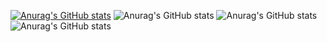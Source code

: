 [![Anurag's GitHub stats](https://github-readme-stats.vercel.app/api?username=soyandrestrujillo)](https://github.com/anuraghazra/github-readme-stats)
![Anurag's GitHub stats](https://github-readme-stats.vercel.app/api?username=soyandrestrujillo&show=reviews,discussions_started,discussions_answered,prs_merged,prs_merged_percentage&show_icons=true)
![Anurag's GitHub stats](https://github-readme-stats.vercel.app/api?username=soyandrestrujillo&show_icons=true)
![Anurag's GitHub stats](https://github-readme-stats.vercel.app/api?username=soyandrestrujillo&show_icons=true&theme=radical)
